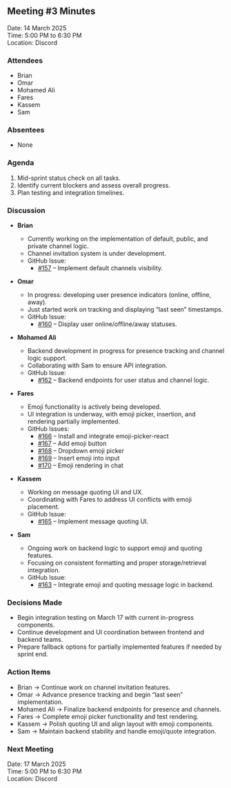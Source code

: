 ## Meeting #3 Minutes 

Date: 14 March 2025  
Time: 5:00 PM to 6:30 PM  
Location: Discord

### Attendees
- Brian  
- Omar  
- Mohamed Ali  
- Fares  
- Kassem  
- Sam

### Absentees
- None


### Agenda
1. Mid-sprint status check on all tasks.  
2. Identify current blockers and assess overall progress.  
3. Plan testing and integration timelines.


### Discussion

- **Brian**  
  - Currently working on the implementation of default, public, and private channel logic.  
  - Channel invitation system is under development.  
  - GitHub Issue:  
    - [#157](https://github.com/team-commitment-issues/team_commitment_issues-SOEN341_Project_W25/issues/157) – Implement default channels visibility.

- **Omar**  
  - In progress: developing user presence indicators (online, offline, away).  
  - Just started work on tracking and displaying “last seen” timestamps.  
  - GitHub Issue:  
    - [#160](https://github.com/team-commitment-issues/team_commitment_issues-SOEN341_Project_W25/issues/160) – Display user online/offline/away statuses.

- **Mohamed Ali**  
  - Backend development in progress for presence tracking and channel logic support.  
  - Collaborating with Sam to ensure API integration.  
  - GitHub Issue:  
    - [#162](https://github.com/team-commitment-issues/team_commitment_issues-SOEN341_Project_W25/issues/162) – Backend endpoints for user status and channel logic.

- **Fares**  
  - Emoji functionality is actively being developed.  
  - UI integration is underway, with emoji picker, insertion, and rendering partially implemented.  
  - GitHub Issues:  
    - [#166](https://github.com/team-commitment-issues/team_commitment_issues-SOEN341_Project_W25/issues/166) – Install and integrate emoji-picker-react  
    - [#167](https://github.com/team-commitment-issues/team_commitment_issues-SOEN341_Project_W25/issues/167) – Add emoji button  
    - [#168](https://github.com/team-commitment-issues/team_commitment_issues-SOEN341_Project_W25/issues/168) – Dropdown emoji picker  
    - [#169](https://github.com/team-commitment-issues/team_commitment_issues-SOEN341_Project_W25/issues/169) – Insert emoji into input  
    - [#170](https://github.com/team-commitment-issues/team_commitment_issues-SOEN341_Project_W25/issues/170) – Emoji rendering in chat

- **Kassem**  
  - Working on message quoting UI and UX.  
  - Coordinating with Fares to address UI conflicts with emoji placement.  
  - GitHub Issue:  
    - [#165](https://github.com/team-commitment-issues/team_commitment_issues-SOEN341_Project_W25/issues/165) – Implement message quoting UI.

- **Sam**  
  - Ongoing work on backend logic to support emoji and quoting features.  
  - Focusing on consistent formatting and proper storage/retrieval integration.  
  - GitHub Issue:  
    - [#163](https://github.com/team-commitment-issues/team_commitment_issues-SOEN341_Project_W25/issues/163) – Integrate emoji and quoting message logic in backend.


### Decisions Made
- Begin integration testing on March 17 with current in-progress components.  
- Continue development and UI coordination between frontend and backend teams.  
- Prepare fallback options for partially implemented features if needed by sprint end.


### Action Items
- Brian → Continue work on channel invitation features.  
- Omar → Advance presence tracking and begin “last seen” implementation.  
- Mohamed Ali → Finalize backend endpoints for presence and channels.  
- Fares → Complete emoji picker functionality and test rendering.  
- Kassem → Polish quoting UI and align layout with emoji components.  
- Sam → Maintain backend stability and handle emoji/quote integration.


### Next Meeting
Date: 17 March 2025  
Time: 5:00 PM to 6:30 PM  
Location: Discord
